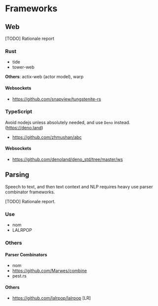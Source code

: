 # Frameworks

## Web

[TODO] Rationale report

### Rust

- tide
- tower-web

**Others**: actix-web (actor model), warp

#### Websockets

- https://github.com/snapview/tungstenite-rs

### TypeScript

Avoid nodejs unless absolutely needed, and use `Deno` instead. 
(https://deno.land)

- https://github.com/zhmushan/abc

#### Websockets

- https://github.com/denoland/deno_std/tree/master/ws

## Parsing

Speech to text, and then text context and NLP requires heavy use parser combinator frameworks.

[TODO] Rationale report.

### Use
- nom
- LALRPOP

### Others

#### Parser Combinators
- nom 
- https://github.com/Marwes/combine
- pest.rs

#### Others
- https://github.com/lalrpop/lalrpop [LR]
